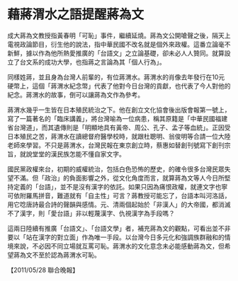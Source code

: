 # 藉蔣渭水之語提醒蔣為文

成大蔣為文教授指黃春明「可恥」事件，繼續延燒。蔣為文公開嗆聲之後，隔天上電視政論節目，衍生他的說法，指中華民國不改名就是個外來政權。這番立論毫不新鮮，據以作為他所熱愛推廣的「台語文」之立論基礎，卻未必人人贊同。就算設立了台文系的成功大學，也指蔣之言論為其「個人行為」。
 
同樣姓蔣，並且身為台灣人前輩的，有位蔣渭水。蔣渭水的肖像去年發行在10元硬幣上，這個「蔣渭水紀念幣」代表了他對今日台灣的貢獻，也代表了今人對他的紀念。蔣渭水的故事，倒可以讓蔣為文作為參考。
 
蔣渭水幾乎一生皆在日本殖民統治之下。他在創立文化協會後出版會報第一號上，寫了一篇著名的「臨床講義」，將台灣喻為一位病患，稱其原籍是「中華民國福建省台灣道」，而其遺傳則是「明顯地具有黃帝、周公、孔子、孟子等血統」。正因受日本殖民之苦，蔣渭水在讀總督府醫學校時，就跟杜聰明、翁俊明等合請一位大陸老師來學習。不只是蔣渭水，台灣民報在東京創立時，蔡惠如替創刊號寫下創刊宗旨，就說堂堂的漢民族怎能不懂自家文字。
 
國民黨政權來台，初期的威權統治，包括白色恐怖的歷史，的確令很多台灣民眾失望不滿。但「政治」的負面影響之外，從文化角度而言，就算蔣為文等人今日所堅持定義的「台語」，並不是沒有漢字的依託。如果只因為痛恨政權，就連文字也寧可依附羅馬拼音，難道就有「自主性」可言？蔣教授可能忘了，台語本叫河洛話，用它唸唐詩最合詩的聲韻與感情。元、清兩個起始於「非漢人」的大帝國，都消滅不了漢字，則「愛台語」非以輕蔑漢字、仇視漢字為手段嗎？
 
這兩日陸續有推廣「台語文」、「台語文學」者，補充蔣為文的觀點，可看出並不非要以「站在漢字的對立面」作為唯一手段。以台灣今日多元化和強調族群融和的情境來說，不必因不同立場就互罵可恥。蔣渭水的文化意念未必能感動蔣為文，但希望蔣為文不至於認為蔣渭水可恥。
 
 
【2011/05/28 聯合晚報】
